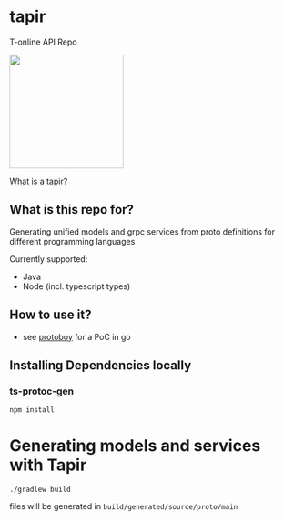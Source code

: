# tapir
T-online API Repo

<img src="doku/tapir.jpeg" height="200"/>

[What is a tapir?](https://en.wikipedia.org/wiki/Tapir)

## What is this repo for?
Generating unified models and grpc services from proto definitions for different programming languages

Currently supported:
- Java
- Node (incl. typescript types)

## How to use it?

* see [protoboy](https://github.com/stroeer/protoboy) for a PoC in go

## Installing Dependencies locally
### ts-protoc-gen
    npm install
  
# Generating models and services with Tapir
    ./gradlew build

files will be generated in 
    `build/generated/source/proto/main`



